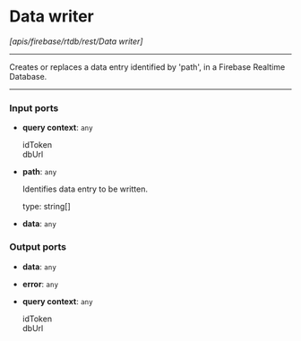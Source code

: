 # Data writer

_[apis/firebase/rtdb/rest/Data writer]_

---

Creates or replaces a data entry  identified by 'path', in a Firebase Realtime Database.  

---

### Input ports

* __query context__: ` any `

    idToken  
    dbUrl  


* __path__: ` any `

    Identifies data entry to be written.  
      
    type: string[]  


* __data__: ` any `

### Output ports

* __data__: ` any `


* __error__: ` any `


* __query context__: ` any `

    idToken  
    dbUrl  

